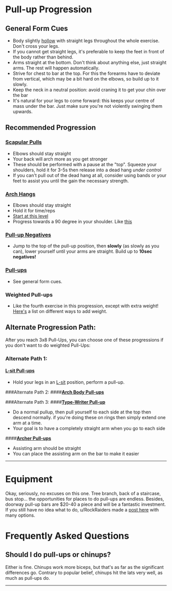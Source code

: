 # Pull-up Progression


## General Form Cues

* Body slightly [hollow](/recommended-routine/bodyweightfitness/wiki/kb/positioning) with straight legs throughout the whole exercise. Don't cross your legs.
* If you cannot get straight legs, it's preferable to keep the feet in front of the body rather than behind.
* Arms straight at the bottom. Don't think about anything else, just straight arms. The rest will happen automatically.
* Strive for chest to bar at the top. For this the forearms have to deviate from vertical, which may be a bit hard on the elbows, so build up to it slowly.
* Keep the neck in a neutral position: avoid craning it to get your chin over the bar
* It's natural for your legs to come forward: this keeps your centre of mass under the bar. Just make sure you're not violently swinging them upwards.

## Recommended Progression

### [**Scapular Pulls**](https://youtu.be/FgYoc4O-cio?t=1m21s)

 * Elbows should stay straight
 * Your back will arch more as you get stronger
 * These should be performed with a pause at the "top". Squeeze your shoulders, hold it for 3-5s then release into a dead hang *under control*
 * If you can't pull out of the dead hang at all, consider using bands or your feet to assist you until the gain the necessary strength.

### [**Arch Hangs**](https://youtu.be/C995b3KLXS4?t=7s)

 * Elbows should stay straight
 * Hold it for time/reps
 * [Start at this level](https://www.youtube.com/watch?v=HoE-C85ZlCE)
 * Progress towards a 90 degree in your shoulder. Like [this](https://i.ytimg.com/vi/JusddCep6PA/hqdefault.jpg)

### [**Pull-up Negatives**](https://www.youtube.com/watch?v=EkpJkHpJXmM)  

 * Jump to the top of the pull-up position, then **slowly** (as slowly as you can), lower yourself until your arms are straight. Build up to **10sec negatives!**

### [**Pull-ups**](https://www.youtube.com/watch?v=eGo4IYlbE5g)  

 * See general form cues.


### **Weighted Pull-ups**
 * Like the fourth exercise in this progression, except with extra weight! [Here's](https://healthyforbetter.com/how-to-add-weight-to-pull-ups/) a list on different ways to add weight.


## Alternate Progression Path:

After you reach 3x8 Pull-Ups, you can choose one of these progressions if you don't want to do weighted Pull-Ups:

### Alternate Path 1:
#### [**L-sit Pull-ups**](https://www.youtube.com/watch?v=qeGS55RHBUU)  

 * Hold your legs in an [L-sit](/recommended-routine/bodyweightfitness/wiki/exercises/l-sit) position, perform a pull-up.

###Alternate Path 2:
####[**Arch Body Pull-ups**](https://i.imgur.com/y0k59F8.jpg)

###Alternate Path 3:
####[**Type-Writer Pull-up**](https://youtu.be/dvd5Fyl-Ves?t=15s)
 * Do a normal pullup, then pull yourself to each side at the top then descend normally. if you're doing these on rings then simply extend one arm at a time.
 * Your goal is to have a completely straight arm when you go to each side

####[**Archer Pull-ups**](https://youtu.be/vdjWgw98EeI?t=1m52s)
 * Assisting arm should be straight
 * You can place the assisting arm on the bar to make it easier


---
# Equipment
Okay, seriously, no excuses on this one. Tree branch, back of a staircase, bus stop... the opportunities for places to do pull-ups are endless. Besides, doorway pull-up bars are $20-40 a piece and will be a fantastic investment. If you still have no idea what to do, u/RockRaiders made a [post here](https://www.reddit.com/recommended-routine/bodyweightfitness/comments/857cqj/no_idea_where_to_do_pullups_and_rows_here_are/) with many options. 

# Frequently Asked Questions
## **Should I do pull-ups or chinups?**
Either is fine. Chinups work more biceps, but that's as far as the significant differences go. Contrary to popular belief, chinups hit the lats very well, as much as pull-ups do.


----
